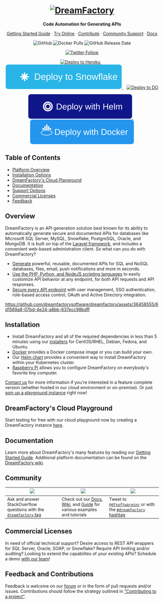 <h1 align="center">
    <a href="https://dreamfactory.com/"><img src="https://raw.githubusercontent.com/dreamfactorysoftware/dreamfactory/master/readme/vertical-logo-fullcolor.png" alt="DreamFactory" width="250" /></a>
</h1>

<p align="center">
    <strong>Code Automation for Generating APIs</strong>
</p>

<p align="center">
    <a href="http://guide.dreamfactory.com/">Getting Started Guide</a> ∙ <a href="https://dreamfactory.appsembler.com/embed/c75cd5dd-6354-453d-a03e-f3a5bbc05cfa/">Try Online</a> ∙ <a href="https://github.com/dreamfactorysoftware/dreamfactory/blob/master/CONTRIBUTING.md">Contribute</a> ∙ <a href="http://community.dreamfactory.com/">Community Support</a> ∙ <a href="https://docs.dreamfactory.com">Docs</a>
</p>

<p align="center">
    <img alt="GitHub" src="https://img.shields.io/github/license/dreamfactorysoftware/dreamfactory.svg?style=plastic">
    <img alt="Docker Pulls" src="https://img.shields.io/docker/pulls/dreamfactorysoftware/df-docker.svg?style=plastic">
    <img alt="GitHub Release Date" src="https://img.shields.io/github/release-date/dreamfactorysoftware/dreamfactory.svg?style=plastic">
</p>

<p align="center">
    <a href="https://twitter.com/dfsoftwareinc?lang=en"><img alt="Twitter Follow" src="https://img.shields.io/twitter/follow/dfsoftwareinc.svg?style=social"></a>
</p>

<p align="center">
<a href="https://www.heroku.com/deploy?template=https://github.com/dreamfactorysoftware/dreamfactory">
  <img src="https://www.herokucdn.com/deploy/button.svg" alt="Deploy to Heroku">
</a>
&nbsp;&nbsp;
<a href="https://app.snowflake.com/marketplace/listing/GZTYZRSG47I/dreamfactory-software-dreamfactory-rest-api-generation">
  <img src="https://github.com/dreamfactorysoftware/dreamfactory/blob/shift-124321/readme/deploy-to-snowflake.svg" alt="Deploy to Snowflake">
</a>
&nbsp;&nbsp;
<a href="https://marketplace.digitalocean.com/apps/dreamfactory?refcode=e62ab9df59c2&action=deploy">
  <img src="https://www.deploytodo.com/do-btn-blue.svg" alt="Deploy to DO">
</a>
</p>

<p align="center">
<a href="https://github.com/dreamfactorysoftware/df-helm">
  <img src="https://github.com/dreamfactorysoftware/dreamfactory/blob/shift-124321/readme/deploy-with-helm.svg" alt="Deploy with Helm">
</a>
&nbsp;&nbsp;
<a href="https://github.com/dreamfactorysoftware/df-docker">
  <img src="https://github.com/dreamfactorysoftware/dreamfactory/blob/shift-124321/readme/deploy-with-docker.svg" alt="Deploy with Docker">
</a>
</p>

## Table of Contents

* <a href="#overview">Platform Overview</a>
* <a href="#installation">Installation Options</a>
* <a href="#hosted">DreamFactory's Cloud Playground</a>
* <a href="#documentation">Documentation</a>
* <a href="#community">Support Options</a>
* <a href="#commercial">Commercial Licenses</a>
* <a href="#feedback">Feedback</a>

<a name="overview"></a>
## Overview

DreamFactory is an API generation solution best known for its ability to automatically generate secure and documented APIs for databases like Microsoft SQL Server, MySQL, Snowflake, PostgreSQL, Oracle, and MongoDB. It is built on top of the [Laravel framework](https://laravel.com/), and includes a convenient web-based administration client. So what can you do with DreamFactory?

* [Generate](http://guide.dreamfactory.com/docs/chapter03.html#generating-a-mysql-backed-api) powerful, reusable, documented APIs for SQL and NoSQL databases, files, email, push notifications and more in seconds.
* [Use the PHP, Python, and NodeJS scripting languages](https://guide.dreamfactory.com/docs/integrating-business-logic-into-your-apis/) to easily customize API behavior at any endpoint, for both API requests and API responses.
* [Secure every API endpoint](http://guide.dreamfactory.com/docs/chapter03.html#creating-a-role) with user management, SSO authentication, role-based access control, OAuth and Active Directory integration.

<p align="center">

https://github.com/dreamfactorysoftware/dreamfactory/assets/36458555/6d1569a8-07bd-4e24-a8bb-637ecc98bdff

</p>

<a name="installation"></a>
## Installation

* Install DreamFactory and all of the required dependencies in less than 5 minutes using our [installers](https://github.com/dreamfactorysoftware/dreamfactory/tree/master/installers) for CentOS/RHEL, Debian, Fedora, and Ubuntu.
* [Docker](https://github.com/dreamfactorysoftware/df-docker) provides a Docker compose image or you can build your own.
* Our [Helm chart](https://github.com/dreamfactorysoftware/df-helm) provides a convenient way to install DreamFactory within your Kubernetes cluster.
* [Raspberry Pi](http://guide.dreamfactory.com/docs/raspberry-pi.html) allows you to configure DreamFactory on everybody's favorite tiny computer.

<a href="#commercial">Contact us</a> for more information if you're interested in a feature complete version (whether hosted in our cloud environment or on-premise). Or just <a href="https://dreamfactory.appsembler.com/embed/c75cd5dd-6354-453d-a03e-f3a5bbc05cfa/">spin up a playground instance</a> right now! 

<a name="hosted"></a>
## DreamFactory's Cloud Playground

Start testing for free with our cloud playground now by creating a DreamFactory instance <a href="https://genie.dreamfactory.com/">here</a>.

<a name="documentation"></a>
## Documentation

Learn more about DreamFactory's many features by reading our [Getting Started Guide](http://guide.dreamfactory.com/).
Additional platform documentation can be found on the [DreamFactory wiki](http://wiki.dreamfactory.com).

<a name="community"></a>
## Community 

| <a href="https://stackoverflow.com/questions/tagged/dreamfactory"><img src="https://static-00.iconduck.com/assets.00/stack-overflow-icon-2048x2048-7ohycn5z.png" height="50px"/></a> | <a href="https://community.dreamfactory.com"><img src="https://raw.githubusercontent.com/dreamfactorysoftware/dreamfactory/master/readme/vertical-logo-fullcolor.png" height="60px"/></a> | <a href="https://twitter.com/dfsoftwareinc"><img src="https://upload.wikimedia.org/wikipedia/commons/thumb/b/b7/X_logo.jpg/768px-X_logo.jpg" height="40px"/></a> |
| --------------------------------------------------------------------------------------------------------------------------------------------------------------------------------------------- | ----------------------------------------------------------------------------------------------------------------------------------------------------------------------------- | ---------------------------------------------------------------------------------------------------------------------------------------------------------------------------------------------- |
| Ask and answer StackOverflow questions with the [`dreamfactory` tag](https://stackoverflow.com/questions/tagged/dreamfactory)                                                                               | Check out our [Docs](https://docs.dreamfactory.com), [Wiki](https://wiki.dreamfactory.com), and [Guide](https://guide.dreamfactory.com) for various examples and tutorials                                                                                           | Tweet to [`@dfsoftwareinc`](https://twitter.com/dfsoftwareinc) or with the [`#dreamfactory` hashtag](https://twitter.com/search?q=%23dreamfactory&f=live)  

<a name="commercial"></a>
## Commercial Licenses

In need of official technical support? Desire access to REST API wrappers for SQL Server, Oracle, SOAP, or Snowflake? Require API limiting and/or auditing? Looking to extend the capabilites of your existing APIs? Schedule a demo [with our team](https://www.dreamfactory.com/demo/)!

<a name="feedback"></a>
## Feedback and Contributions

Feedback is welcome on our [forum](http://community.dreamfactory.com/) or in the form of pull requests and/or issues. Contributions should follow the strategy outlined in ["Contributing to a project"](http://help.github.com/articles/fork-a-repo#contributing-to-a-project).
